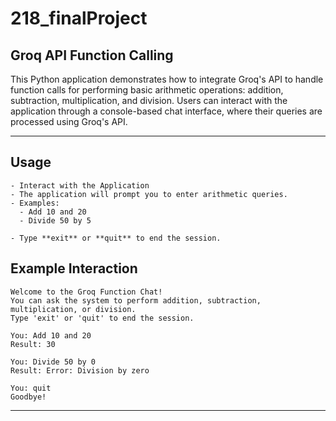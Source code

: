 # 218_finalProject

## Groq API Function Calling 

This Python application demonstrates how to integrate Groq's API to handle function calls for performing basic arithmetic operations: addition, subtraction, multiplication, and division. Users can interact with the application through a console-based chat interface, where their queries are processed using Groq's API.

---

## Usage
```
- Interact with the Application
- The application will prompt you to enter arithmetic queries.
- Examples:
  - Add 10 and 20
  - Divide 50 by 5

- Type **exit** or **quit** to end the session.
```

## Example Interaction
```
Welcome to the Groq Function Chat!
You can ask the system to perform addition, subtraction, multiplication, or division.
Type 'exit' or 'quit' to end the session.

You: Add 10 and 20
Result: 30

You: Divide 50 by 0
Result: Error: Division by zero

You: quit
Goodbye!
```
---

